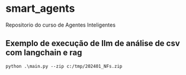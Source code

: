 # smart_agents

Repositorio do curso de Agentes Inteligentes

## Exemplo de execução de llm de análise de csv com langchain e rag

```script
python .\main.py --zip c:/tmp/202401_NFs.zip
```
